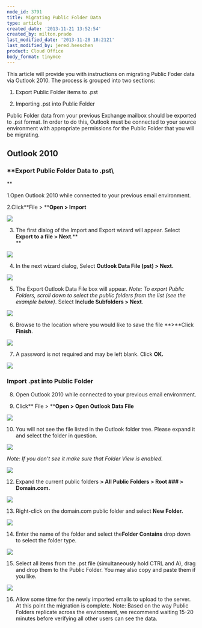 ```yaml
---
node_id: 3791
title: Migrating Public Folder Data
type: article
created_date: '2013-11-21 13:52:54'
created_by: milton.prado
last_modified_date: '2013-11-28 18:2121'
last_modified_by: jered.heeschen
product: Cloud Office
body_format: tinymce
---
```


This article will provide you with instructions on migrating Public
Foder data via Outlook 2010.  The process is grouped into two sections:
 

1) Export Public Folder items to .pst    

2) Importing .pst into Public Folder

Public Folder data from your previous Exchange mailbox should be
exported to .pst format.  In order to do this, Outlook must be connected
to your source environment with appropriate permissions for the Public
Folder that you will be migrating. 

**Outlook 2010**
----------------

### **Export Public Folder Data to .pst\
**

1.Open Outlook 2010 while connected to your previous email environment.

2.Click**File \> ****Open \> Import**

![](/knowledge_center/sites/default/files/field/image/Outlook_2010_-_export_pic1.png)

 

3. The first dialog of the Import and Export wizard will appear.
 Select **Export to a file \> Next**.**\
**

![](/knowledge_center/sites/default/files/field/image/Outlook_2010_-_export_pic2.png)

 

4. In the next wizard dialog, Select **Outlook Data File (pst) \>
Next.**

**![](/knowledge_center/sites/default/files/field/image/Outlook_2010_-_export_pic3.png)**

 

5. The Export Outlook Data File box will appear.  *Note: To export
Public Folders, scroll down to select the public folders from the list
(see the example below)*.  Select **Include Subfolders \> Next**. 

![](/knowledge_center/sites/default/files/field/image/Outlook_2010_-_export_pic4png.jpg)

 

6. Browse to the location where you would like to save the file
**\>**Click **Finish**.

![](/knowledge_center/sites/default/files/field/image/Outlook_2010_-_export_pic5png.png)

 

7. A password is not required and may be left blank.  Click **OK.**

**![](/knowledge_center/sites/default/files/field/image/Outlook_2010_-_export_pic6png.png)**

 

 

### Import .pst into Public Folder 

8. Open Outlook 2010 while connected to your previous email environment.

9. Click** File \> ****Open \> Open Outlook Data File**

 ![](/knowledge_center/sites/default/files/field/image/Outlook_2010_-_import_pic7png.png)

 

10. You will not see the file listed in the Outlook folder tree.
 Please expand it and select the folder in question.

![](/knowledge_center/sites/default/files/field/image/Outlook_2010_-_import_pic8png.jpg)

 

*Note: If you don't see it make sure that Folder View is enabled.*

![](/knowledge_center/sites/default/files/field/image/Outlook_2010_-_import_pic9.png)

 

12. Expand the current public folders **\> All Public Folders \> Root
\#\#\# \> Domain.com.**

 ![](/knowledge_center/sites/default/files/field/image/Outlook_2010_-_import_pic10_0.jpg)

 

13. Right-click on the domain.com public folder and select **New
Folder.**

 ![](/knowledge_center/sites/default/files/field/image/Outlook_2010_-_import_pic11.jpg)

 

14. Enter the name of the folder and select the**Folder Contains** drop
down to select the folder type.

![](/knowledge_center/sites/default/files/field/image/Outlook_2010_-_import_pic13.jpg)

 

15. Select all items from the .pst file (simultaneously hold CTRL and
A), drag and drop them to the Public Folder. You may also copy and paste
them if you like.

![](/knowledge_center/sites/default/files/field/image/Outlook_2010_-_import_pic12.jpg)

 

16. Allow some time for the newly imported emails to upload to the
server.  At this point the migration is complete.  Note: Based on the
way Public Folders replicate across the environment, we recommend
waiting 15-20 minutes before verifying all other users can see the data.
 

